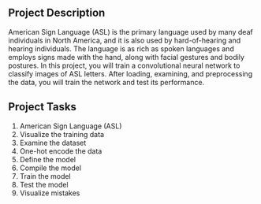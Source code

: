 ## Project Description
American Sign Language (ASL) is the primary language used by many deaf individuals in North America, and it is also used by hard-of-hearing and hearing individuals.
The language is as rich as spoken languages and employs signs made with the hand, along with facial gestures and bodily postures.
In this project, you will train a convolutional neural network to classify images of ASL letters. After loading, examining, and preprocessing the data, you will train the network and test its performance.

## Project Tasks
1. American Sign Language (ASL)
2. Visualize the training data
3. Examine the dataset
4. One-hot encode the data
5. Define the model
6. Compile the model
7. Train the model
8. Test the model
9. Visualize mistakes

